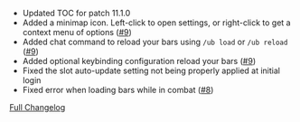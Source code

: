 - Updated TOC for patch 11.1.0
- Added a minimap icon. Left-click to open settings, or right-click to get a context menu of options ([#9](https://github.com/Pr3vention/UniversalBar/issues/9))
- Added chat command to reload your bars using `/ub load` or `/ub reload` ([#9](https://github.com/Pr3vention/UniversalBar/issues/9))
- Added optional keybinding configuration reload your bars ([#9](https://github.com/Pr3vention/UniversalBar/issues/9))
- Fixed the slot auto-update setting not being properly applied at initial login
- Fixed error when loading bars while in combat ([#8](https://github.com/Pr3vention/UniversalBar/issues/8))

[Full Changelog](https://github.com/Pr3vention/UniversalBar/compare/1.1.8...1.1.9)
